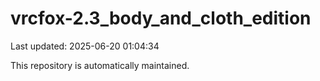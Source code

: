 # vrcfox-2.3_body_and_cloth_edition

Last updated: 2025-06-20 01:04:34

This repository is automatically maintained.
